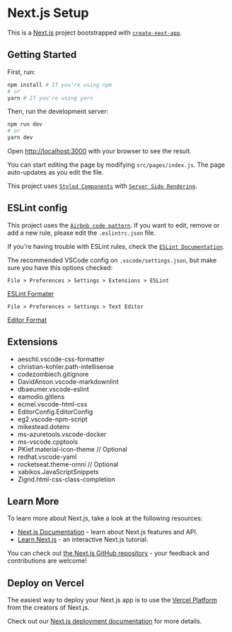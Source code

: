 # Next.js Setup

This is a [Next.js](https://nextjs.org/) project bootstrapped with [`create-next-app`](https://github.com/vercel/next.js/tree/canary/packages/create-next-app).

## Getting Started

First, run:

```bash
npm install # If you're using npm
# or
yarn # If you're using yarn
```

Then, run the development server:

```bash
npm run dev
# or
yarn dev
```

Open [http://localhost:3000](http://localhost:3000) with your browser to see the result.

You can start editing the page by modifying `src/pages/index.js`. The page auto-updates as you edit the file.

This project uses [`Styled Components`](https://styled-components.com/) with [`Server Side Rendering`](https://nextjs.org/docs/basic-features/pages).

## ESLint config

This project uses the [`Airbnb code pattern`](https://github.com/airbnb/javascript). If you want to edit, remove or add a new rule, please edit the `.eslintrc.json` file.

If you're having trouble with ESLint rules, check the [`ESLint Documentation`](https://eslint.org/docs/user-guide/getting-started).

The recommended VSCode config on `.vscode/settings.json`, but make sure you have this options checked:

`File > Preferences > Settings > Extensions > ESLint`

[ESLint Formater](/examples/images/eslint-save.png)

`File > Preferences > Settings > Text Editor`

[Editor Format](/examples/images/eslint-format.png)

## Extensions

- aeschli.vscode-css-formatter
- christian-kohler.path-intellisense
- codezombiech.gitignore
- DavidAnson.vscode-markdownlint
- dbaeumer.vscode-eslint
- eamodio.gitlens
- ecmel.vscode-html-css
- EditorConfig.EditorConfig
- eg2.vscode-npm-script
- mikestead.dotenv
- ms-azuretools.vscode-docker
- ms-vscode.cpptools
- PKief.material-icon-theme // Optional
- redhat.vscode-yaml
- rocketseat.theme-omni // Optional
- xabikos.JavaScriptSnippets
- Zignd.html-css-class-completion

## Learn More

To learn more about Next.js, take a look at the following resources:

- [Next.js Documentation](https://nextjs.org/docs) - learn about Next.js features and API.
- [Learn Next.js](https://nextjs.org/learn) - an interactive Next.js tutorial.

You can check out [the Next.js GitHub repository](https://github.com/vercel/next.js/) - your feedback and contributions are welcome!

## Deploy on Vercel

The easiest way to deploy your Next.js app is to use the [Vercel Platform](https://vercel.com/new?utm_medium=default-template&filter=next.js&utm_source=create-next-app&utm_campaign=create-next-app-readme) from the creators of Next.js.

Check out our [Next.js deployment documentation](https://nextjs.org/docs/deployment) for more details.
